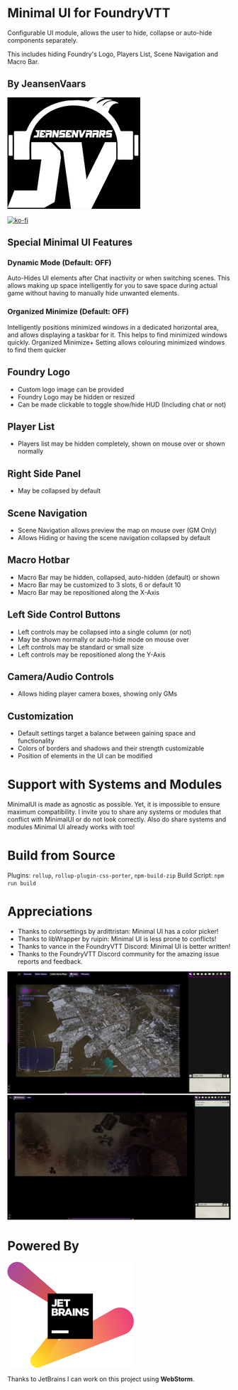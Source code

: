 # Minimal UI for FoundryVTT

Configurable UI module, allows the user to hide, collapse or auto-hide components separately.

This includes hiding Foundry's Logo, Players List, Scene Navigation and Macro Bar.

## By JeansenVaars
![JVLogo](logo-small-black.png)

[![ko-fi](https://ko-fi.com/img/githubbutton_sm.svg)](https://ko-fi.com/V7V14D3AH)

## Special Minimal UI Features

### Dynamic Mode (Default: OFF)
Auto-Hides UI elements after Chat inactivity or when switching scenes.
This allows making up space intelligently for you to save space during actual game
without having to manually hide unwanted elements.

### Organized Minimize (Default: OFF)
Intelligently positions minimized windows in a dedicated horizontal area, and 
allows displaying a taskbar for it. This helps to find minimized windows quickly.
Organized Minimize+ Setting allows colouring minimized windows to find them quicker

## Foundry Logo
* Custom logo image can be provided
* Foundry Logo may be hidden or resized
* Can be made clickable to toggle show/hide HUD (Including chat or not)
  
## Player List
* Players list may be hidden completely, shown on mouse over or shown normally

## Right Side Panel
* May be collapsed by default
  
## Scene Navigation
* Scene Navigation allows preview the map on mouse over (GM Only)
* Allows Hiding or having the scene navigation collapsed by default

## Macro Hotbar
* Macro Bar may be hidden, collapsed, auto-hidden (default) or shown
* Macro Bar may be customized to 3 slots, 6 or default 10
* Macro Bar may be repositioned along the X-Axis

## Left Side Control Buttons
* Left controls may be collapsed into a single column (or not)
* May be shown normally or auto-hide mode on mouse over 
* Left controls may be standard or small size
* Left controls may be repositioned along the Y-Axis

## Camera/Audio Controls
* Allows hiding player camera boxes, showing only GMs
  
## Customization
* Default settings target a balance between gaining space and functionality
* Colors of borders and shadows and their strength customizable
* Position of elements in the UI can be modified

# Support with Systems and Modules
MinimalUI is made as agnostic as possible. Yet, it is impossible to ensure maximum compatibility.
I invite you to share any systems or modules that conflict with MinimalUI or do not look correctly.
Also do share systems and modules Minimal UI already works with too!

# Build from Source
Plugins: `rollup`, `rollup-plugin-css-porter`, `npm-build-zip`
Build Script: `npm run build`

# Appreciations
* Thanks to colorsettings by ardittristan: Minimal UI has a color picker!
* Thanks to libWrapper by ruipin: Minimal UI is less prone to conflicts!
* Thanks to vance in the FoundryVTT Discord: Minimal UI is better written!
* Thanks to the FoundryVTT Discord community for the amazing issue reports and feedback.

![Example GIF](./examplegif-long3.gif)
![Example Image](./example12.jpg)

# Powered By
[![JetBrains](./jetbrains.svg)](https://www.jetbrains.com)

Thanks to JetBrains I can work on this project using **WebStorm**.